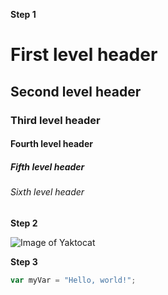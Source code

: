 **Step 1**

# First level header
## Second level header
### Third level header
#### Fourth level header
##### Fifth level header
###### Sixth level header

**Step 2**

![Image of Yaktocat](https://octodex.github.com/images/yaktocat.png "Yak2Cat")

**Step 3**

``` javascript
var myVar = "Hello, world!";
```
